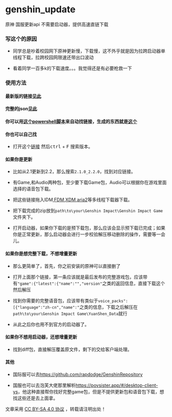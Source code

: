 # genshin_update

原神 国服更新api 不需要启动器，提供高速直链下载

### 写这个的原因

* 同学总是吵着校园网下原神更新慢，下载慢，这不外乎就是因为拉跨启动器单线程下载，拉跨校园网限速还带出口波动

* 看着同学一百多k的下载速度。。。我觉得还是有必要枪救一下

### 使用方法

#### 最新版的链接[见此](https://github.com/Nuevo009/genshin_update/blob/main/package/package.md)

#### 完整的json[见此](https://github.com/Nuevo009/genshin_update/blob/main/package/package.json)

#### 你可以用[这个powershell脚本](https://github.com/Nuevo009/genshin_update/blob/main/package/getPackage.ps1)来自动找链接，生成的东西就是[这个](https://github.com/Nuevo009/genshin_update/blob/main/package/package.md)

#### 你也可以自己找

* 打开这个[链接](https://sdk-static.mihoyo.com/hk4e_cn/mdk/launcher/api/resource?key=eYd89JmJ&launcher_id=18) 然后<kbd>ctrl</kbd> + <kbd>F</kbd> 搜索版本。

#### 如果你是更新
* 比如从2.1更新到2.2，那么搜索`2.1.0_2.2.0`，找到对应链接。

* 有Game,和Audio两种包，至少要下载Game包，Audio可以根据你在游戏里面选择的语音包下载。

* 把这些链接拖入IDM,[FDM](https://www.freedownloadmanager.org/zh/download.htm),[XDM](https://github.com/subhra74/xdm),[aria2](https://github.com/aria2/aria2)等多线程下载器下载。

* 把下载完成的zip放到`path\to\your\Genshin Impact\Genshin Impact Game`文件夹下。

* 打开启动器，如果你下载的是预下载包，那么应该会显示预下载已完成；如果你是正常更新，那么启动器会进行一步校验解压移动删除的操作，需要等一会儿。

#### 如果你是想完整下载，不想增量更新

* 那么更简单了，首先，你之前安装的原神可以直接删了

* 打开上面那个链接，第一条应该就是最后发布的完整游戏包，应该带有`"game":{"latest":{"name":"","version"`之类的返回信息，直接下载这个然后解压

* 找到你需要的完整语音包，应该带有类似于`voice_packs":[{"language":"zh-cn","name":"`之类的信息，下载之后解压在`path\to\your\Genshin Impact Game\YuanShen_Data`就行

* 从此之后你也用不到官方的启动器了。

#### 如果你不想用启动器，还想增量更新

* 找到diff包，直接解压覆盖原文件，剩下的交给客户端处理。

#### 其他


* 国际服可以去<https://github.com/rapdodge/GenshinRepository>

* 国服也可以去泡芙大佬那里解析<https://povsister.app/#/desktop-client-ys>，他这种直接帮你找好完整game包，但是不提供更新包和语音包下载，想找这些还是去上面拿。


文章采用 [CC BY-SA 4.0 协议][cc-by-nc-sa] ，转载请注明出处！

[cc-by-nc-sa]: http://creativecommons.org/licenses/by-nc-sa/4.0/
